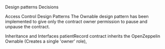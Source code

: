 Design patterns Decisions

Access Control Design Patterns
The Ownable design pattern has been implemented to give only the contract owner permission to pause and unpause the contract.

Inheritance and Interfaces
patientRecord contract inherits the OpenZeppelin Ownable (Creates a single 'owner' role), 